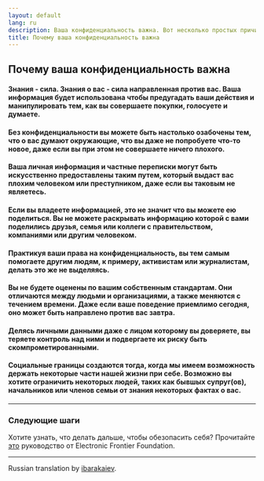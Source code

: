 ```yaml
---
layout: default
lang: ru
description: Ваша конфиденциальность важна. Вот несколько простых причин.
title: Почему ваша конфиденциальность важна
---
```


## Почему ваша конфиденциальность важна

#### Знания - сила. Знания о вас - сила направленная против вас. Ваша информация будет использована чтобы предугадать ваши действия и манипулировать тем, как вы совершаете покупки, голосуете и думаете.

#### Без конфиденциальности вы можете быть настолько озабочены тем, что о вас думают окружающие, что вы даже не попробуете что-то новое, даже если вы при этом не совершаете ничего плохого.

#### Ваша личная информация и частные переписки могут быть искусственно предоставлены таким путем, который выдаст вас плохим человеком или преступником, даже если вы таковым не являетесь.

#### Если вы владеете информацией, это не значит что вы можете ею поделиться. Вы не можете раскрывать информацию которой с вами поделились друзья, семья или коллеги с правительством, компаниями или другим человеком.

#### Практикуя ваши права на конфиденциальность, вы тем самым помогаете другим людям, к примеру, активистам или журналистам, делать это же не выделяясь.

#### Вы не будете оценены по вашим собственным стандартам. Они отличаются между людьми и организациями, а также меняются с течением времени. Даже если ваше поведение приемлимо сегодня, оно может быть направлено против вас завтра.

#### Делясь личными данными даже с лицом которому вы доверяете, вы теряете контроль над ними и подвергаете их риску быть скомпрометированными.

#### Социальные границы создаются тогда, когда мы имеем возможность держать некоторые части нашей жизни при себе. Возможно вы хотите ограничить некоторых людей, таких как бывшых супруг(ов), начальников или членов семьи от знания некоторых фактах о вас.
-----

### Следующие шаги
Хотите узнать, что делать дальше, чтобы обезопасить себя? Прочитайте [это](https://ssd.eff.org/ru) руководство от Electronic Frontier Foundation.

-----
Russian translation by [ibarakaiev](https://github.com/ibarakaiev).
